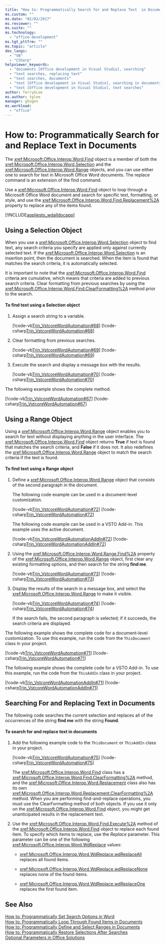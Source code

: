 ```yaml
---
title: "How to: Programmatically Search for and Replace Text  in Documents | Microsoft Docs"
ms.custom: ""
ms.date: "02/02/2017"
ms.reviewer: ""
ms.suite: ""
ms.technology: 
  - "office-development"
ms.tgt_pltfrm: ""
ms.topic: "article"
dev_langs: 
  - "VB"
  - "CSharp"
helpviewer_keywords: 
  - "documents [Office development in Visual Studio], searching"
  - "text searches, replacing text"
  - "text searches, documents"
  - "text [Office development in Visual Studio], searching in documents"
  - "text [Office development in Visual Studio], text searches"
author: TerryGLee
ms.author: tglee
manager: ghogen
ms.workload: 
  - "office"
---
```

# How to: Programmatically Search for and Replace Text  in Documents
  The <xref:Microsoft.Office.Interop.Word.Find> object is a member of both the <xref:Microsoft.Office.Interop.Word.Selection> and the <xref:Microsoft.Office.Interop.Word.Range> objects, and you can use either one to search for text in Microsoft Office Word documents. The replace command is an extension of the find command.  
  
 Use a <xref:Microsoft.Office.Interop.Word.Find> object to loop through a Microsoft Office Word document and search for specific text, formatting, or style, and use the <xref:Microsoft.Office.Interop.Word.Find.Replacement%2A> property to replace any of the items found.  
  
 [!INCLUDE[appliesto_wdalldocapp](../vsto/includes/appliesto-wdalldocapp-md.md)]  
  
## Using a Selection Object  
 When you use a <xref:Microsoft.Office.Interop.Word.Selection> object to find text, any search criteria you specify are applied only against currently selected text. If the <xref:Microsoft.Office.Interop.Word.Selection> is an insertion point, then the document is searched. When the item is found that matches the search criteria, it is automatically selected.  
  
 It is important to note that the <xref:Microsoft.Office.Interop.Word.Find> criteria are cumulative, which means that criteria are added to previous search criteria. Clear formatting from previous searches by using the <xref:Microsoft.Office.Interop.Word.Find.ClearFormatting%2A> method prior to the search.  
  
#### To find text using a Selection object  
  
1.  Assign a search string to a variable.  
  
     [!code-vb[Trin_VstcoreWordAutomation#68](../vsto/codesnippet/VisualBasic/Trin_VstcoreWordAutomationVB/ThisDocument.vb#68)]
     [!code-csharp[Trin_VstcoreWordAutomation#68](../vsto/codesnippet/CSharp/Trin_VstcoreWordAutomationCS/ThisDocument.cs#68)]  
  
2.  Clear formatting from previous searches.  
  
     [!code-vb[Trin_VstcoreWordAutomation#69](../vsto/codesnippet/VisualBasic/Trin_VstcoreWordAutomationVB/ThisDocument.vb#69)]
     [!code-csharp[Trin_VstcoreWordAutomation#69](../vsto/codesnippet/CSharp/Trin_VstcoreWordAutomationCS/ThisDocument.cs#69)]  
  
3.  Execute the search and display a message box with the results.  
  
     [!code-vb[Trin_VstcoreWordAutomation#70](../vsto/codesnippet/VisualBasic/Trin_VstcoreWordAutomationVB/ThisDocument.vb#70)]
     [!code-csharp[Trin_VstcoreWordAutomation#70](../vsto/codesnippet/CSharp/Trin_VstcoreWordAutomationCS/ThisDocument.cs#70)]  
  
 The following example shows the complete method.  
  
 [!code-vb[Trin_VstcoreWordAutomation#67](../vsto/codesnippet/VisualBasic/Trin_VstcoreWordAutomationVB/ThisDocument.vb#67)]
 [!code-csharp[Trin_VstcoreWordAutomation#67](../vsto/codesnippet/CSharp/Trin_VstcoreWordAutomationCS/ThisDocument.cs#67)]  
  
## Using a Range Object  
 Using a <xref:Microsoft.Office.Interop.Word.Range> object enables you to search for text without displaying anything in the user interface. The <xref:Microsoft.Office.Interop.Word.Find> object returns **True** if text is found that matches the search criteria, and **False** if it does not. It also redefines the <xref:Microsoft.Office.Interop.Word.Range> object to match the search criteria if the text is found.  
  
#### To find text using a Range object  
  
1.  Define a <xref:Microsoft.Office.Interop.Word.Range> object that consists of the second paragraph in the document.  
  
     The following code example can be used in a document-level customization.  
  
     [!code-vb[Trin_VstcoreWordAutomation#72](../vsto/codesnippet/VisualBasic/Trin_VstcoreWordAutomationVB/ThisDocument.vb#72)]
     [!code-csharp[Trin_VstcoreWordAutomation#72](../vsto/codesnippet/CSharp/Trin_VstcoreWordAutomationCS/ThisDocument.cs#72)]  
  
     The following code example can be used in a VSTO Add-in. This example uses the active document.  
  
     [!code-vb[Trin_VstcoreWordAutomationAddIn#72](../vsto/codesnippet/VisualBasic/Trin_VstcoreWordAutomationAddIn/ThisAddIn.vb#72)]
     [!code-csharp[Trin_VstcoreWordAutomationAddIn#72](../vsto/codesnippet/CSharp/Trin_VstcoreWordAutomationAddIn/ThisAddIn.cs#72)]  
  
2.  Using the <xref:Microsoft.Office.Interop.Word.Range.Find%2A> property of the <xref:Microsoft.Office.Interop.Word.Range> object, first clear any existing formatting options, and then search for the string **find me**.  
  
     [!code-vb[Trin_VstcoreWordAutomation#73](../vsto/codesnippet/VisualBasic/Trin_VstcoreWordAutomationVB/ThisDocument.vb#73)]
     [!code-csharp[Trin_VstcoreWordAutomation#73](../vsto/codesnippet/CSharp/Trin_VstcoreWordAutomationCS/ThisDocument.cs#73)]  
  
3.  Display the results of the search in a message box, and select the <xref:Microsoft.Office.Interop.Word.Range> to make it visible.  
  
     [!code-vb[Trin_VstcoreWordAutomation#74](../vsto/codesnippet/VisualBasic/Trin_VstcoreWordAutomationVB/ThisDocument.vb#74)]
     [!code-csharp[Trin_VstcoreWordAutomation#74](../vsto/codesnippet/CSharp/Trin_VstcoreWordAutomationCS/ThisDocument.cs#74)]  
  
     If the search fails, the second paragraph is selected; if it succeeds, the search criteria are displayed.  
  
 The following example shows the complete code for a document-level customization. To use this example, run the code from the `ThisDocument` class in your project.  
  
 [!code-vb[Trin_VstcoreWordAutomation#71](../vsto/codesnippet/VisualBasic/Trin_VstcoreWordAutomationVB/ThisDocument.vb#71)]
 [!code-csharp[Trin_VstcoreWordAutomation#71](../vsto/codesnippet/CSharp/Trin_VstcoreWordAutomationCS/ThisDocument.cs#71)]  
  
 The following example shows the complete code for a VSTO Add-in. To use this example, run the code from the `ThisAddIn` class in your project.  
  
 [!code-vb[Trin_VstcoreWordAutomationAddIn#71](../vsto/codesnippet/VisualBasic/Trin_VstcoreWordAutomationAddIn/ThisAddIn.vb#71)]
 [!code-csharp[Trin_VstcoreWordAutomationAddIn#71](../vsto/codesnippet/CSharp/Trin_VstcoreWordAutomationAddIn/ThisAddIn.cs#71)]  
  
## Searching For and Replacing Text in Documents  
 The following code searches the current selection and replaces all of the occurrences of the string **find me** with the string **Found**.  
  
#### To search for and replace text in documents  
  
1.  Add the following example code to the `ThisDocument` or `ThisAddIn` class in your project.  
  
     [!code-vb[Trin_VstcoreWordAutomation#75](../vsto/codesnippet/VisualBasic/Trin_VstcoreWordAutomationVB/ThisDocument.vb#75)]
     [!code-csharp[Trin_VstcoreWordAutomation#75](../vsto/codesnippet/CSharp/Trin_VstcoreWordAutomationCS/ThisDocument.cs#75)]  
  
     The <xref:Microsoft.Office.Interop.Word.Find> class has a <xref:Microsoft.Office.Interop.Word.Find.ClearFormatting%2A> method, and the <xref:Microsoft.Office.Interop.Word.Replacement> class also has its own <xref:Microsoft.Office.Interop.Word.Replacement.ClearFormatting%2A> method. When you are performing find-and-replace operations, you must use the ClearFormatting method of both objects. If you use it only on the <xref:Microsoft.Office.Interop.Word.Find> object, you might get unanticipated results in the replacement text.  
  
2.  Use the <xref:Microsoft.Office.Interop.Word.Find.Execute%2A> method of the <xref:Microsoft.Office.Interop.Word.Find> object to replace each found item. To specify which items to replace, use the *Replace* parameter. This parameter can be one of the following <xref:Microsoft.Office.Interop.Word.WdReplace> values:  
  
    -   <xref:Microsoft.Office.Interop.Word.WdReplace.wdReplaceAll> replaces all found items.  
  
    -   <xref:Microsoft.Office.Interop.Word.WdReplace.wdReplaceNone> replaces none of the found items.  
  
    -   <xref:Microsoft.Office.Interop.Word.WdReplace.wdReplaceOne> replaces the first found item.  
  
## See Also  
 [How to: Programmatically Set Search Options in Word](../vsto/how-to-programmatically-set-search-options-in-word.md)   
 [How to: Programmatically Loop Through Found Items in Documents](../vsto/how-to-programmatically-loop-through-found-items-in-documents.md)   
 [How to: Programmatically Define and Select Ranges in Documents](../vsto/how-to-programmatically-define-and-select-ranges-in-documents.md)   
 [How to: Programmatically Restore Selections After Searches](../vsto/how-to-programmatically-restore-selections-after-searches.md)   
 [Optional Parameters in Office Solutions](../vsto/optional-parameters-in-office-solutions.md)  
  